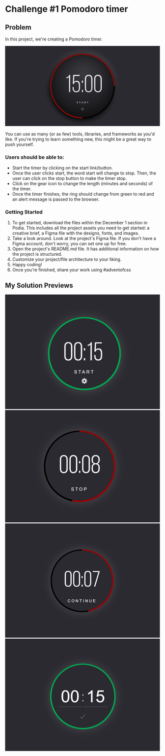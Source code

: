 # Challenge #1 Pomodoro timer

## Problem

In this project, we're creating a Pomodoro timer.

![cover](./assets/images/cover.png)

You can use as many (or as few) tools, libraries, and frameworks as you'd like. If you're trying to learn something new, this might be a great way to push yourself.

### Users should be able to:

- Start the timer by clicking on the start link/button.
- Once the user clicks start, the word start will change to stop. Then, the user can click on the stop button to make the timer stop.
- Click on the gear icon to change the length (minutes and seconds) of the timer.
- Once the timer finishes, the ring should change from green to red and an alert message is passed to the browser.

### Getting Started

1. To get started, download the files within the December 1 section in Podia. This includes all the project assets you need to get started: a creative brief, a Figma file with the designs, fonts, and images.
2. Take a look around. Look at the project's Figma file. If you don't have a Figma account, don't worry, you can set one up for free.
3. Open the project's README.md file. It has additional information on how the project is structured.
4. Customize your project/file architecture to your liking.
5. Happy coding!
6. Once you're finished, share your work using #adventofcss

## My Solution Previews

![start](./assets/images/prevs/start.png)
![stop](./assets/images/prevs/stop.png)
![continue](./assets/images/prevs/continue.png)
![edit](./assets/images/prevs/edit.png)
